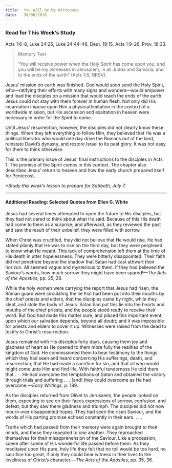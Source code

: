 ```yaml
---
title:  You Will Be My Witnesses
date:   30/06/2018
---
```


### Read for This Week’s Study
Acts 1:6–8, Luke 24:25, Luke 24:44–48, Deut. 19:15, Acts 1:9–26, Prov. 16:33.

> <p>Memory Text</p>
> “You will receive power when the Holy Spirit has come upon you; and you will be my witnesses in Jerusalem, in all Judea and Samaria, and to the ends of the earth” (Acts 1:8, NRSV).

Jesus’ mission on earth was finished. God would soon send the Holy Spirit, who—ratifying their efforts with many signs and wonders—would empower and lead the disciples on a mission that would reach the ends of the earth. Jesus could not stay with them forever in human flesh. Not only did His incarnation impose upon Him a physical limitation in the context of a worldwide mission, but His ascension and exaltation in heaven were necessary in order for the Spirit to come.

Until Jesus’ resurrection, however, the disciples did not clearly know these things. When they left everything to follow Him, they believed that He was a political liberator who would one day drive the Romans out of the land, reinstate David’s dynasty, and restore Israel to its past glory. It was not easy for them to think otherwise.

This is the primary issue of Jesus’ final instructions to the disciples in Acts 1. The promise of the Spirit comes in this context. The chapter also describes Jesus’ return to heaven and how the early church prepared itself for Pentecost.

_*Study this week’s lesson to prepare for Sabbath, July 7._

---

#### Additional Reading: Selected Quotes from Ellen G. White

Jesus had several times attempted to open the future to His disciples, but they had not cared to think about what He said. Because of this His death had come to them as a surprise; and afterward, as they reviewed the past and saw the result of their unbelief, they were filled with sorrow. 

When Christ was crucified, they did not believe that He would rise. He had stated plainly that He was to rise on the third day, but they were perplexed to know what He meant. This lack of comprehension left them at the time of His death in utter hopelessness. They were bitterly disappointed. Their faith did not penetrate beyond the shadow that Satan had cast athwart their horizon. All seemed vague and mysterious to them. If they had believed the Saviour’s words, how much sorrow they might have been spared!—_The Acts of the Apostles_, pp. 25, 26.  

While the holy women were carrying the report that Jesus had risen, the Roman guard were circulating the lie that had been put into their mouths by the chief priests and elders, that the disciples came by night, while they slept, and stole the body of Jesus. Satan had put this lie into the hearts and mouths of the chief priests, and the people stood ready to receive their word. But God had made this matter sure, and placed this important event, upon which our salvation depends, beyond all doubt; and it was impossible for priests and elders to cover it up. Witnesses were raised from the dead to testify to Christ’s resurrection.  

Jesus remained with His disciples forty days, causing them joy and gladness of heart as He opened to them more fully the realities of the kingdom of God. He commissioned them to bear testimony to the things which they had seen and heard concerning His sufferings, death, and resurrection, that He had made a sacrifice for sin, and that all who would might come unto Him and find life. With faithful tenderness He told them that . . . He had overcome the temptations of Satan and obtained the victory through trials and suffering . . . [and] they could overcome as He had overcome.—_Early Writings_, p. 189.  

As the disciples returned from Olivet to Jerusalem, the people looked on them, expecting to see on their faces expressions of sorrow, confusion, and defeat; but they saw there gladness and triumph. The disciples did not now mourn over disappointed hopes. They had seen the risen Saviour, and the words of His parting promise echoed constantly in their ears. . . . 

Truths which had passed from their memory were again brought to their minds, and these they repeated to one another. They reproached themselves for their misapprehension of the Saviour. Like a procession, scene after scene of His wonderful life passed before them. As they meditated upon His pure, holy life they felt that no toil would be too hard, no sacrifice too great, if only they could bear witness in their lives to the loveliness of Christ’s character.—_The Acts of the Apostles_, pp. 35, 36. 